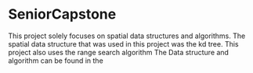 # SeniorCapstone
This project solely focuses on spatial data structures and algorithms. 
The spatial data structure that was used in this project was the kd tree. 
This project also uses the range search algorithm
The Data structure and algorithm can be found in the 
